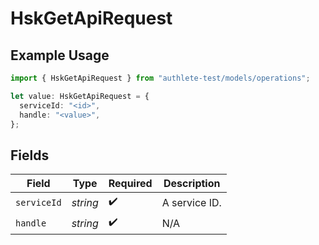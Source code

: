 # HskGetApiRequest

## Example Usage

```typescript
import { HskGetApiRequest } from "authlete-test/models/operations";

let value: HskGetApiRequest = {
  serviceId: "<id>",
  handle: "<value>",
};
```

## Fields

| Field              | Type               | Required           | Description        |
| ------------------ | ------------------ | ------------------ | ------------------ |
| `serviceId`        | *string*           | :heavy_check_mark: | A service ID.      |
| `handle`           | *string*           | :heavy_check_mark: | N/A                |
